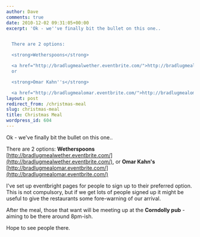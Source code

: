 ```yaml
---
author: Dave
comments: true
date: 2010-12-02 09:31:05+00:00
excerpt: 'Ok - we''ve finally bit the bullet on this one..


  There are 2 options:

  <strong>Wetherspoons</strong>

  <a href="http://bradlugmealwether.eventbrite.com/">http://bradlugmealwether.eventbrite.com/</a>,
  or

  <strong>Omar Kahn''s</strong>

  <a href="http://bradlugmealomar.eventbrite.com/">http://bradlugmealomar.eventbrite.com/</a>'
layout: post
redirect_from: /christmas-meal
slug: christmas-meal
title: Christmas Meal
wordpress_id: 604
---
```


Ok - we've finally bit the bullet on this one..

There are 2 options:
**Wetherspoons**
[http://bradlugmealwether.eventbrite.com/](http://bradlugmealwether.eventbrite.com/), or
**Omar Kahn's**
[http://bradlugmealomar.eventbrite.com/](http://bradlugmealomar.eventbrite.com/)

I've set up eventbright pages for people to sign up to their preferred option. This is not compulsory, but if we get lots of people signed up it might be useful to give the restaurants some fore-warning of our arrival.

After the meal, those that want will be meeting up at the **Corndolly pub** - aiming to be there around 8pm-ish.

Hope to see people there.

